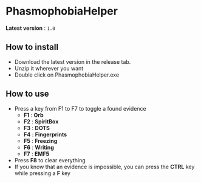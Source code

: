 # PhasmophobiaHelper

**Latest version** : `1.0`

## How to install

- Download the latest version in the release tab.
- Unzip it wherever you want
- Double click on PhasmophobiaHelper.exe

## How to use

- Press a key from F1 to F7 to toggle a found evidence
	- **F1** : **Orb**
	- **F2** : **SpiritBox**
	- **F3** : **DOTS**
	- **F4** : **Fingerprints**
	- **F5** : **Freezing**
	- **F6** : **Writing**
	- **F7** : **EMF5**
- Press **F8** to clear everything
- If you know that an evidence is impossible, you can press the **CTRL** key while pressing a **F** key